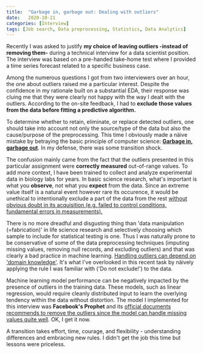 ```yaml
---
title:  "Garbage in, garbage out: Dealing with outliers"
date:   2020-10-21
categories: [Interview]
tags: [Job search, Data preprocessing, Statistics, Data Analytics]
---
```


Recently I was asked to justify **my choice of leaving outliers -instead of removing them-** during a technical interview for a data scientist position. The interview was based on a pre-handed take-home test where I provided a time series forecast related to a specific business case.

Among the numerous questions I got from two interviewers over an hour, the one about outliers raised me a particular interest. Despite the confidence in my rationale built on a substantial EDA, their response was cluing me that they were clearly not happy with the way I dealt with the outliers. According to the on-site feedback, I had to **exclude those values from the data before fitting a predictive algorithm.**

To determine whether to retain, eliminate, or replace detected outliers, one should take into account not only the source/type of the data but also the cause/purpose of the preprocessing. This time I obviously made a näive mistake by betraying the basic principle of computer science: **[Garbage in, garbage out](https://en.wikipedia.org/wiki/Garbage_in,_garbage_out)**. In my defense, there was some transition shock.

The confusion mainly came from the fact that the outliers presented in this particular assignment were **correctly measured** out-of-range values. To add more context, I have been trained to collect and analyze experimental data in biology labs for years. In basic science research, what's important is what you **observe**, not what you **expect** from the data. Since an extreme value itself is a natural event however rare its occurence, it would be unethical to intentionally exclude a part of the data from the rest [without obvious doubt in its acquisition (e.g. failed to control conditions, fundamental errors in measurements).](https://bolt.mph.ufl.edu/6050-6052/unit-1/one-quantitative-variable-introduction/understanding-outliers/)

There is no more dreadful and disgusting thing than 'data manipulation (=fabrication)' in life science research and selectively choosing which sample to include for statistical testing is one. Thus I was naturally prone to be conservative of some of the data preprocessing techniques (imputing missing values, removing null records, and excluding outliers) and that was clearly a bad practice in machine learning. [Handling outliers can depend on 'domain knowledge'](http://greenteapress.com/thinkstats2/html/thinkstats2003.html#sec21). It's what I've overlooked in this recent task by näively applying the rule I was familiar with ('Do not exclude!') to the data.

Machine learning model performance can be negatively impacted by the presence of outliers in the training data. These models, such as linear regression, would require cleanly distributed input to learn the overlying tendency within the data without distortion. The model I implemented for this interview was **Facebook's Prophet** and its [official documents recommends to remove the outliers since the model can handle missing values quite well](https://facebook.github.io/prophet/docs/outliers.html). OK, I get it now.

A transition takes effort, time, courage, and flexibility - understanding differences and embracing new rules. I didn't get the job this time but lessons were priceless.
